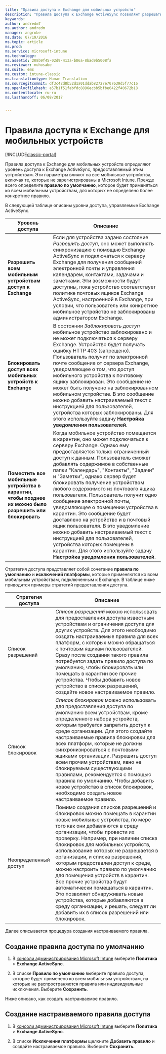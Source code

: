 ```yaml
---
title: "Правила доступа к Exchange для мобильных устройств"
description: "Правила доступа к Exchange ActiveSync позволяют разрешать или запрещать подключение устройств к EAS."
keywords: 
author: andredm7
ms.author: andredm
manager: angrobe
ms.date: 07/19/2016
ms.topic: article
ms.prod: 
ms.service: microsoft-intune
ms.technology: 
ms.assetid: 208b9f45-02d9-413a-b86a-8bad9b5008fa
ms.reviewer: muhosabe
ms.suite: ems
ms.custom: intune-classic
ms.translationtype: Human Translation
ms.sourcegitcommit: df3c42d8b52d1a01ddab82727e707639d5f77c16
ms.openlocfilehash: a57b1f51fabfdc8896ecbb5bfbe6422f40672b18
ms.contentlocale: ru-ru
ms.lasthandoff: 06/08/2017


---
```


# <a name="exchange-access-rules-for-mobile-devices"></a>Правила доступа к Exchange для мобильных устройств

[!INCLUDE[classic-portal](../includes/classic-portal.md)]

Правила доступа к Exchange для мобильных устройств определяют уровень доступа к Exchange ActiveSync, предоставляемый этим устройствам. Эти параметры влияют на все мобильные устройства, включая те, которые не зарегистрированы в Microsoft Intune. Прежде всего определите **правило по умолчанию**, которое будет применяться ко всем мобильным устройствам, для которых не определено более конкретное правило.

В следующей таблице описаны уровни доступа, управляемые Exchange ActiveSync.

|Уровень доступа|Описание|
|----------------|---------------|
|**Разрешить всем мобильным устройствам доступ к Exchange**|Если для устройства задано состояние *Разрешить доступ*, оно может выполнять синхронизацию с помощью Exchange ActiveSync и подключаться к серверу Exchange для получения сообщений электронной почты и управления календарем, контактами, задачами и заметками. Эти возможности будут доступны, пока устройство соответствует политике почтовых ящиков Exchange ActiveSync, настроенной в Exchange, при условии, что пользователь или конкретное мобильное устройство не заблокированы администратором Exchange.|
|**Блокировать доступ всех мобильных устройств к Exchange**|В состоянии *Заблокировать доступ* мобильное устройство заблокировано и не может подключаться к серверу Exchange. Устройство будет получать ошибку HTTP 403 (запрещено). Пользователь получит по электронной почте сообщение от сервера Exchange, уведомляющее о том, что доступ мобильного устройства к почтовому ящику заблокирован. Это сообщение не может быть получено на заблокированном мобильном устройстве. В это сообщение можно добавить настраиваемый текст с инструкцией для пользователей, устройства которых заблокированы. Для этого используйте задачу **Настройка уведомления пользователей**. |
|**Поместить все мобильные устройства в карантин, чтобы позднее их можно было разрешить или блокировать**|Когда мобильное устройство помещается в карантин, оно может подключаться к серверу Exchange. Однако ему предоставляется только ограниченный доступ к данным. Пользователь сможет добавлять содержимое в собственные папки "Календарь", "Контакты", "Задачи" и "Заметки", однако сервер будет блокировать получение устройством любого содержимого из почтового ящика пользователя. Пользователь получит одно сообщение электронной почты, уведомляющее о помещении устройства в карантин. Это сообщение будет доставлено на устройство и в почтовый ящик пользователя. В это уведомление можно добавить настраиваемый текст с инструкцией для пользователей, устройства которых помещены в карантин. Для этого используйте задачу **Настройка уведомления пользователей**.|

Стратегия доступа представляет собой сочетание **правила по умолчанию** и **исключений платформы**, которые применяются ко всем мобильным устройствам, подключенным к Exchange. В таблице ниже приводятся примеры стратегий предоставления доступа.

|Стратегия доступа|Описание|
|-------------------|---------------|
|Список разрешений|*Список разрешений* можно использовать для предоставления доступа известным устройствам и ограничения доступа для других устройств. Для этого необходимо создать настраиваемые правила для всех платформ, с которых можно обращаться к почтовым ящикам пользователей. Сразу после создания такого правила потребуется задать правило доступа по умолчанию, чтобы блокировать или помещать в карантин все прочие устройства. Чтобы добавить новое устройство в список разрешений, создайте новое настраиваемое правило.|
|Список блокировок|*Список блокировок* можно использовать для предоставления доступа по умолчанию всем устройствам, кроме определенного набора устройств, которым требуется запретить доступ к среде организации. Для этого создайте настраиваемые правила блокировки для всех платформ, которые не должны синхронизироваться с почтовыми ящиками организации. Разрешить доступ всем прочим устройствам, явно не блокируемым существующими правилами, рекомендуется с помощью правила по умолчанию. Чтобы добавить новое устройство в список блокировок, необходимо создать новое настраиваемое правило.|
|Неопределенный доступ|Помимо создания списков разрешений и блокировок можно помещать в карантин новые мобильные устройства, по мере того как они добавляются в среду организации, чтобы провести их проверку. Например, при наличии списка блокировок для мобильных устройств, использование которых не разрешается в организации, и списка разрешений, которым предоставлен доступ к среде, можно настроить правило по умолчанию для помещения устройств в карантин. Все прочие устройства будут автоматически помещаться в карантин. Это позволяет обнаруживать новые устройства, которые добавляются в среду организации, и решать, следует ли добавить их в список разрешений или блокировок.|
Далее описывается процедура создания настраиваемого правила.

## <a name="create-a-default-access-rule"></a>Создание правила доступа по умолчанию

1.  В [консоли администрирования Microsoft Intune](https://manage.microsoft.com) выберите **Политика** &gt; **Exchange ActiveSync**.

2.  В списке **Правило по умолчанию** выберите правило доступа, которое будет применено ко всем мобильным устройствам, на которые не распространяются правила или индивидуальные исключения. Выберите **Сохранить**.

Ниже описано, как создать настраиваемое правило.

## <a name="create-a-custom-access-rule"></a>Создание настраиваемого правила доступа

1. В [консоли администрирования Microsoft Intune](https://manage.microsoft.com) выберите **Политика** &gt; **Exchange ActiveSync**.

2.  В списке **Исключения платформы** щелкните **Добавить правило** и создайте настраиваемое правило. Выберите **Сохранить**.

